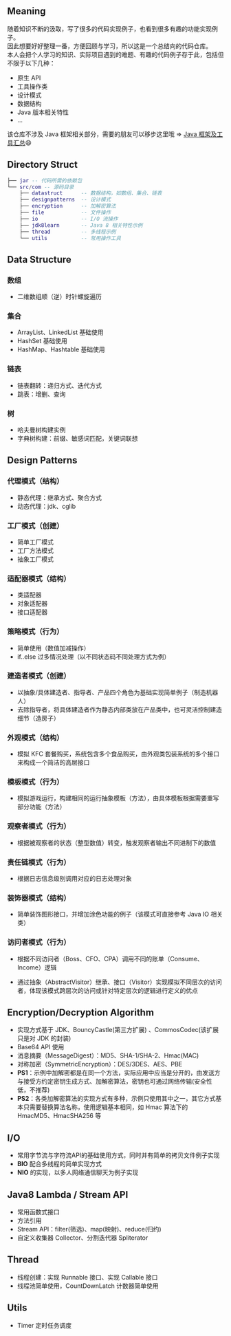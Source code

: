 ## Meaning
随着知识不断的汲取，写了很多的代码实现例子，也看到很多有趣的功能实现例子。  
因此想要好好整理一番，方便回顾与学习，所以这是一个总结向的代码仓库。  
本人会把个人学习的知识、实际项目遇到的难题、有趣的代码例子存于此，包括但不限于以下几种：
- 原生 API
- 工具操作类
- 设计模式
- 数据结构
- Java 版本相关特性
- ...  

该仓库不涉及 Java 框架相关部分，需要的朋友可以移步这里哦 => [Java 框架及工具汇总](https://github.com/yudi-corgi/java_framework_summary):smile: 

## Directory Struct
```lua
├── jar -- 代码所需的依赖包
└── src/com -- 源码目录
    ├── datastruct      -- 数据结构，如数组、集合、链表
    ├── designpatterns  -- 设计模式
    ├── encryption      -- 加解密算法
    ├── file            -- 文件操作
    ├── io              -- I/O 流操作
    ├── jdk8learn       -- Java 8 相关特性示例
    ├── thread          -- 多线程示例
    └── utils           -- 常用操作工具
```

## Data Structure
### 数组
* 二维数组顺（逆）时针螺旋遍历
### 集合
* ArrayList、LinkedList 基础使用
* HashSet 基础使用
* HashMap、Hashtable 基础使用
### 链表
* 链表翻转：递归方式、迭代方式
* 跳表：增删、查询
### 树
* 哈夫曼树构建实例
* 字典树构建：前缀、敏感词匹配，关键词联想

## Design Patterns
### 代理模式（结构）
* 静态代理：继承方式、聚合方式
* 动态代理：jdk、cglib
### 工厂模式（创建）
* 简单工厂模式
* 工厂方法模式
* 抽象工厂模式
### 适配器模式（结构）
* 类适配器
* 对象适配器
* 接口适配器
### 策略模式（行为）
* 简单使用（数值加减操作）
* if..else 过多情况处理（以不同状态码不同处理方式为例）
### 建造者模式（创建）
* 以抽象/具体建造者、指导者、产品四个角色为基础实现简单例子（制造机器人）
* 去除指导者，将具体建造者作为静态内部类放在产品类中，也可灵活控制建造细节（造房子）
### 外观模式（结构）
* 模拟 KFC 套餐购买，系统包含多个食品购买，由外观类包装系统的多个接口来构成一个简洁的高层接口
### 模板模式（行为）
* 模拟游戏运行，构建相同的运行抽象模板（方法），由具体模板根据需要重写部分功能（方法）
### 观察者模式（行为）
* 根据被观察者的状态（整型数值）转变，触发观察者输出不同进制下的数值
### 责任链模式（行为）
* 根据日志信息级别调用对应的日志处理对象
### 装饰器模式（结构）
* 简单装饰图形接口，并增加涂色功能的例子（该模式可直接参考 Java IO 相关类）
### 访问者模式（行为）
* 根据不同访问者（Boss、CFO、CPA）调用不同的账单（Consume、Income）逻辑
- 通过抽象（AbstractVisitor）继承、接口（Visitor）实现模拟不同层次的访问者，体现该模式跨层次的访问或针对特定层次的逻辑进行定义的优点

## Encryption/Decryption Algorithm
* 实现方式基于 JDK、BouncyCastle(第三方扩展) 、CommosCodec(该扩展只是对 JDK 的封装)
* Base64 API 使用
* 消息摘要（MessageDigest）：MD5、SHA-1/SHA-2、Hmac(MAC)
* 对称加密（SymmetricEncryption）：DES/3DES、AES、PBE
* **PS1**：示例中加解密都是在同一个方法，实际应用中应当是分开的，由发送方与接受方约定密钥生成方式、加解密算法，密钥也可通过网络传输(安全性低，不推荐)
* **PS2**：各类加解密算法的实现方式有多种，示例只使用其中之一，其它方式基本只需要替换算法名称，使用逻辑基本相同，如 Hmac 算法下的 HmacMD5、HmacSHA256 等

## I/O
* 常用字节流与字符流API的基础使用方式，同时并有简单的拷贝文件例子实现
* **BIO** 配合多线程的简单实现方式
* **NIO** 的实现，以多人网络通信聊天为例子实现

## Java8 Lambda / Stream API
* 常用函数式接口
* 方法引用
* Stream API：filter(筛选)、map(映射)、reduce(归约)
* 自定义收集器 Collector、分割迭代器 Spliterator

## Thread
* 线程创建：实现 Runnable 接口、实现 Callable<T> 接口
* 线程池简单使用，CountDownLatch 计数器简单使用

## Utils
* Timer 定时任务调度

